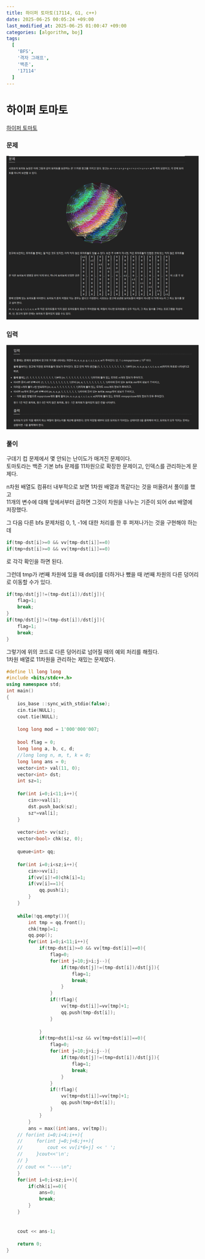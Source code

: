 ```yaml
---
title: 하이퍼 토마토(17114, G1, c++)
date: 2025-06-25 00:05:24 +09:00
last_modified_at: 2025-06-25 01:00:47 +09:00
categories: [algorithm, boj]
tags:
  [
    'BFS',
    '격자 그래프',
    '백준',                                                                                                                                                      
    '17114'
  ]
---
```

# **하이퍼 토마토**

[하이퍼 토마토](https://www.acmicpc.net/problem/17114)

### 문제 
![image](/assets/img/algorithm/하이퍼토마토_2.PNG)

### 입력
![image](/assets/img/algorithm/하이퍼토마토_1.PNG)

### 풀이
구데기 컵 문제에서 몇 안되는 난이도가 매겨진 문제이다.<br>
토마토라는 백준 기본 bfs 문제를 11차원으로 확장한 문제이고, 인덱스를 관리하는게 문제다.<br>

n차원 배열도 컴퓨터 내부적으로 보면 1차원 배열과 똑같다는 것을 떠올려서 풀이를 했고<br>
11개의 변수에 대해 앞에서부터 곱하면 그것이 차원을 나누는 기준이 되어 dst 배열에 저장했다.

그 다음 다른 bfs 문제처럼 0, 1, -1에 대한 처리를 한 후 퍼져나가는 것을 구현해야 하는데<br>
```c++
if(tmp-dst[i]>=0 && vv[tmp-dst[i]]==0)
if(tmp+dst[i]>=0 && vv[tmp+dst[i]]==0)
```
로 각각 확인을 하면 된다.<br>

그런데 tmp가 i번째 차원에 있을 때 dst[i]를 더하거나 뺐을 때 i번째 차원의 다른 덩어리로 이동할 수가 있다.<br>

```c++
if(tmp/dst[j]!=(tmp-dst[i])/dst[j]){
    flag=1;
    break;
}
if(tmp/dst[j]!=(tmp-dst[i])/dst[j]){
    flag=1;
    break;
}
```
그렇기에 위의 코드로 다른 덩어리로 넘어질 때의 예외 처리를 해줬다.<br>
1차원 배열로 11차원을 관리하는 재밌는 문제였다.

```c++
#define ll long long
#include <bits/stdc++.h>
using namespace std;
int main()
{
    ios_base ::sync_with_stdio(false);
    cin.tie(NULL);
    cout.tie(NULL);

    long long mod = 1'000'000'007;

    bool flag = 0;
    long long a, b, c, d;
    //long long n, m, t, k = 0;
    long long ans = 0;
    vector<int> val(11, 0);
    vector<int> dst;
    int sz=1;

    for(int i=0;i<11;i++){
        cin>>val[i];
        dst.push_back(sz);
        sz*=val[i];
    }

    vector<int> vv(sz);
    vector<bool> chk(sz, 0);

    queue<int> qq;

    for(int i=0;i<sz;i++){
        cin>>vv[i];
        if(vv[i]!=0)chk[i]=1;
        if(vv[i]==1){
            qq.push(i);
        }
    }

    while(!qq.empty()){
        int tmp = qq.front();
        chk[tmp]=1;
        qq.pop();
        for(int i=0;i<11;i++){
            if(tmp-dst[i]>=0 && vv[tmp-dst[i]]==0){
                flag=0;
                for(int j=10;j>i;j--){
                    if(tmp/dst[j]!=(tmp-dst[i])/dst[j]){
                        flag=1;
                        break;
                    }
                }
                if(!flag){
                    vv[tmp-dst[i]]=vv[tmp]+1;
                    qq.push(tmp-dst[i]);
                }

            }
            if(tmp+dst[i]<sz && vv[tmp+dst[i]]==0){
                flag=0;
                for(int j=10;j>i;j--){
                    if(tmp/dst[j]!=(tmp+dst[i])/dst[j]){
                        flag=1;
                        break;
                    }
                }
                if(!flag){
                    vv[tmp+dst[i]]=vv[tmp]+1;
                    qq.push(tmp+dst[i]);
                }
            }
        }
        ans = max((int)ans, vv[tmp]);
    // for(int i=0;i<4;i++){
    //     for(int j=0;j<6;j++){
    //         cout << vv[i*6+j] << ' ';
    //     }cout<<'\n';
    // }
    // cout << "----\n";
    }
    for(int i=0;i<sz;i++){
        if(chk[i]==0){
            ans=0;
            break;
        }
    }


    cout << ans-1;

    return 0;
}
```